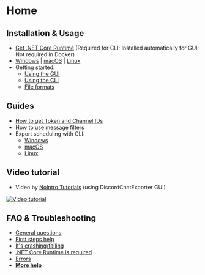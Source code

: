 # Home

## Installation & Usage

- [Get .NET Core Runtime](https://github.com/nulldg/DiscordChatExporterPlus/blob/master/.docs/Dotnet.md) (Required for CLI; Installed automatically for GUI; Not required in Docker)
- [Windows](https://github.com/nulldg/DiscordChatExporterPlus/blob/master/.docs/Getting-started.md#gui-or-cli) | [macOS](https://github.com/nulldg/DiscordChatExporterPlus/blob/master/.docs/MacOS.md) | [Linux](https://github.com/nulldg/DiscordChatExporterPlus/blob/master/.docs/Docker.md)
- Getting started:
  - [Using the GUI](https://github.com/nulldg/DiscordChatExporterPlus/blob/master/.docs/Getting-started.md#using-the-gui)
  - [Using the CLI](https://github.com/nulldg/DiscordChatExporterPlus/blob/master/.docs/Getting-started.md#using-the-cli)
  - [File formats](https://github.com/nulldg/DiscordChatExporterPlus/blob/master/.docs/Getting-started.md#file-formats)

## Guides

- [How to get Token and Channel IDs](https://github.com/nulldg/DiscordChatExporterPlus/blob/master/.docs/Token-and-IDs.md)
- [How to use message filters](https://github.com/nulldg/DiscordChatExporterPlus/blob/master/.docs/Message-filters.md)
- Export scheduling with CLI:
  - [Windows](https://github.com/nulldg/DiscordChatExporterPlus/blob/master/.docs/scheduling-windows.md)
  - [macOS](https://github.com/nulldg/DiscordChatExporterPlus/blob/master/.docs/scheduling-MacOS.md)
  - [Linux](https://github.com/nulldg/DiscordChatExporterPlus/blob/master/.docs/scheduling-Linux.md)

## Video tutorial

- Video by [NoIntro Tutorials](https://youtube.com/channel/UCFezKSxdNKJe77-hYiuXu3Q) (using DiscordChatExporter GUI)

[![Video tutorial](https://i.ytimg.com/vi/jjtu0VQXV7I/hqdefault.jpg)](https://youtube.com/watch?v=jjtu0VQXV7I)

## FAQ & Troubleshooting

- [General questions](https://github.com/nulldg/DiscordChatExporterPlus/blob/master/.docs/Troubleshooting.md#general)
- [First steps help](https://github.com/nulldg/DiscordChatExporterPlus/blob/master/.docs/Troubleshooting.md#first-steps)
- [It's crashing/failing](https://github.com/nulldg/DiscordChatExporterPlus/blob/master/.docs/Troubleshooting.md#DCE-is-crashingfailing)
- [.NET Core Runtime is required](https://github.com/nulldg/DiscordChatExporterPlus/blob/master/.docs/Troubleshooting.md#net-core-runtime-is-required)
- [Errors](https://github.com/nulldg/DiscordChatExporterPlus/blob/master/.docs/Troubleshooting.md#errors)
- [**More help**](https://github.com/nulldg/DiscordChatExporterPlus/blob/master/.docs/Troubleshooting.md)

